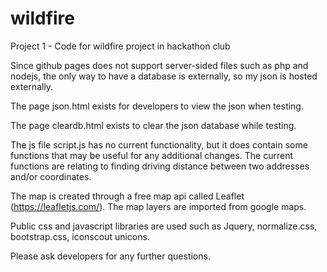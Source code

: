 # wildfire
Project 1 - Code for wildfire project in hackathon club

Since github pages does not support server-sided files such as php and nodejs, the only way to have a database is externally, so my json is hosted externally. 

The page json.html exists for developers to view the json when testing.

The page cleardb.html exists to clear the json database while testing.

The js file script.js has no current functionality, but it does contain some functions that may be useful for any additional changes. The current functions are relating to finding driving distance between two addresses and/or coordinates.

The map is created through a free map api called Leaflet (https://leafletjs.com/). The map layers are imported from google maps. 

Public css and javascript libraries are used such as Jquery, normalize.css, bootstrap.css, iconscout unicons.

Please ask developers for any further questions.
